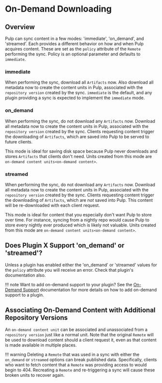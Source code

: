 # On-Demand Downloading

## Overview

Pulp can sync content in a few modes: 'immediate', 'on_demand', and 'streamed'. Each provides a
different behavior on how and when Pulp acquires content. These are set as the `policy` attribute
of the `Remote` performing the sync. Policy is an optional parameter and defaults to
`immediate`.

### immediate

When performing the sync, download all `Artifacts` now. Also download all metadata
now to create the content units in Pulp, associated with the
`repository version` created by the sync. `immediate` is the default, and
any plugin providing a sync is expected to implement the `immediate` mode.

### on_demand

When performing the sync, do not download any `Artifacts` now. Download all
metadata now to create the content units in Pulp, associated with the
`repository version` created by the sync. Clients requesting content
trigger the downloading of `Artifacts`, which are saved into Pulp to be served to
future clients.

This mode is ideal for saving disk space because Pulp never downloads and stores
`Artifacts` that clients don't need. Units created from this mode are
`on-demand content units<on-demand content>`.

### streamed

When performing the sync, do not download any `Artifacts` now. Download all
metadata now to create the content units in Pulp, associated with the
`repository version` created by the sync. Clients requesting content
trigger the downloading of `Artifacts`, which are *not* saved into Pulp. This
content will be re-downloaded with each client request.

This mode is ideal for content that you especially don't want Pulp to store over time. For
instance, syncing from a nightly repo would cause Pulp to store every nightly ever produced which
is likely not valuable. Units created from this mode are
`on-demand content units<on-demand content>`.

## Does Plugin X Support 'on_demand' or 'streamed'?

Unless a plugin has enabled either the 'on_demand' or 'streamed' values for the `policy` attribute
you will receive an error. Check that plugin's documentation also.

!!! note
    Want to add on-demand support to your plugin? See the
    [On-Demand Support](site:pulpcore/docs/dev/learn/other/on-demand-support/)
    documentation for more details on how to add on-demand support to a plugin.


## Associating On-Demand Content with Additional Repository Versions

An `on-demand content unit` can be associated and unassociated from a `repository version` just like a normal unit. Note that the original `Remote` will be used to download content should a client request it, even as that content is
made available in multiple places.

!!! warning
    Deleting a `Remote` that was used in a sync with either the `on_demand` or `streamed`
    options can break published data. Specifically, clients who want to fetch content that a
    `Remote` was providing access to would begin to 404. Recreating a `Remote` and
    re-triggering a sync will cause these broken units to recover again.

